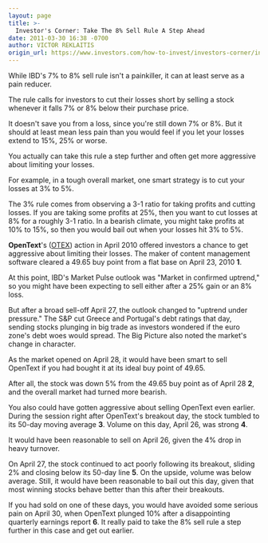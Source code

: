 ```yaml
---
layout: page
title: >-
  Investor's Corner: Take The 8% Sell Rule A Step Ahead
date: 2011-03-30 16:38 -0700
author: VICTOR REKLAITIS
origin_url: https://www.investors.com/how-to-invest/investors-corner/investors-corner-take-the-8-sell-rule-a-step-ahead
---
```





While IBD's 7% to 8% sell rule isn't a painkiller, it can at least serve as a pain reducer.

  

The rule calls for investors to cut their losses short by selling a stock whenever it falls 7% or 8% below their purchase price.

  

It doesn't save you from a loss, since you're still down 7% or 8%. But it should at least mean less pain than you would feel if you let your losses extend to 15%, 25% or worse.

  

You actually can take this rule a step further and often get more aggressive about limiting your losses.

  

For example, in a tough overall market, one smart strategy is to cut your losses at 3% to 5%.

  

The 3% rule comes from observing a 3-1 ratio for taking profits and cutting losses. If you are taking some profits at 25%, then you want to cut losses at 8% for a roughly 3-1 ratio. In a bearish climate, you might take profits at 10% to 15%, so then you would bail out when your losses hit 3% to 5%.

  

**OpenText**'s ([OTEX](https://research.investors.com/quote.aspx?symbol=OTEX)) action in April 2010 offered investors a chance to get aggressive about limiting their losses. The maker of content management software cleared a 49.65 buy point from a flat base on April 23, 2010 **1**.

  

At this point, IBD's Market Pulse outlook was "Market in confirmed uptrend," so you might have been expecting to sell either after a 25% gain or an 8% loss.

  

But after a broad sell-off April 27, the outlook changed to "uptrend under pressure." The S&P cut Greece and Portugal's debt ratings that day, sending stocks plunging in big trade as investors wondered if the euro zone's debt woes would spread. The Big Picture also noted the market's change in character.

  

As the market opened on April 28, it would have been smart to sell OpenText if you had bought it at its ideal buy point of 49.65.

  

After all, the stock was down 5% from the 49.65 buy point as of April 28 **2**, and the overall market had turned more bearish.

  

You also could have gotten aggressive about selling OpenText even earlier. During the session right after OpenText's breakout day, the stock tumbled to its 50-day moving average **3**. Volume on this day, April 26, was strong **4**.

  

It would have been reasonable to sell on April 26, given the 4% drop in heavy turnover.

  

On April 27, the stock continued to act poorly following its breakout, sliding 2% and closing below its 50-day line **5**. On the upside, volume was below average. Still, it would have been reasonable to bail out this day, given that most winning stocks behave better than this after their breakouts.

  

If you had sold on one of these days, you would have avoided some serious pain on April 30, when OpenText plunged 10% after a disappointing quarterly earnings report **6**. It really paid to take the 8% sell rule a step further in this case and get out earlier.




